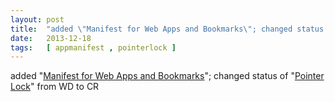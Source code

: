 ```yaml
---
layout: post
title:  "added \"Manifest for Web Apps and Bookmarks\"; changed status of \"Pointer Lock\" from WD to CR"
date:   2013-12-18
tags:   [ appmanifest , pointerlock ]
---
```


added "[Manifest for Web Apps and Bookmarks](/spec/appmanifest)"; changed status of "[Pointer Lock](/spec/pointerlock)" from WD to CR

